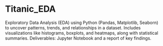 # Titanic_EDA
Exploratory Data Analysis (EDA) using Python (Pandas, Matplotlib, Seaborn) to uncover patterns, trends, and relationships in a dataset. Includes visualizations like histograms, boxplots, and heatmaps, along with statistical summaries. Deliverables: Jupyter Notebook and a report of key findings.
